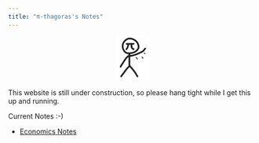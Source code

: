 ```yaml
---
title: "π-thagoras's Notes"
---
```


<center><img src="assets/Waving_Pi.png" width="69"></center>

This website is still under construction, so please hang tight while I get this up and running.

Current Notes :-)
- [Economics Notes](EconomicsNotes)
